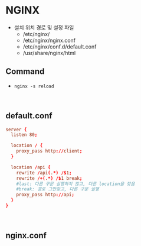 # NGINX

- 설치 위치 경로 및 설정 파일
  - /etc/nginx/
  - /etc/nginx/nginx.conf
  - /etc/nginx/conf.d/default.conf
  - /usr/share/nginx/html

## Command

- `nginx -s reload`

<br />

## default.conf

```conf
server {
  listen 80;

  location / {
    proxy_pass http://client;
  }

  location /api {
    rewrite /api(.*) /$1;
    rewrite /+(.*) /$1 break;
    #last: 다른 구문 실행하지 않고, 다른 location을 찾음
    #break: 경로 그만찾고, 다른 구문 실행
    proxy_pass http://api;
  }
}
```

<br />

## nginx.conf
